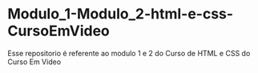 # Modulo_1-Modulo_2-html-e-css-CursoEmVideo
Esse repositorio é referente ao modulo 1 e 2 do Curso de HTML e CSS do Curso Em Video
